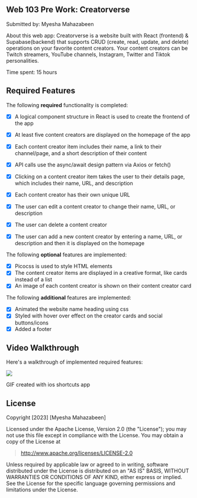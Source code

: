 ## Web 103 Pre Work: Creatorverse
Submitted by: Myesha Mahazabeen

About this web app: Creatorverse is a website built with React (frontend) & Supabase(backend) that supports CRUD (create, read, update, and delete) operations on your favorite content creators. Your content creators can be Twitch streamers, YouTube channels, Instagram, Twitter and Tiktok personalities.

Time spent: 15 hours

## Required Features
The following **required** functionality is completed:

 -[x] A logical component structure in React is used to create the frontend of the app
 
 -[x] At least five content creators are displayed on the homepage of the app
 
 -[x] Each content creator item includes their name, a link to their channel/page, and a short description of their content
 
 -[x] API calls use the async/await design pattern via Axios or fetch()
 
 -[x] Clicking on a content creator item takes the user to their details page, which includes their name, URL, and description
 
 -[x] Each content creator has their own unique URL
 
 -[x] The user can edit a content creator to change their name, URL, or description
 
 -[x] The user can delete a content creator
 
 -[x] The user can add a new content creator by entering a name, URL, or description and then it is displayed on the homepage

The following **optional** features are implemented:

 -[x] Picocss is used to style HTML elements
 -[x] The content creator items are displayed in a creative format, like cards instead of a list
 -[x] An image of each content creator is shown on their content creator card

 The following **additional** features are implemented:

 -[x] Animated the website name heading using css
 -[x] Styled with hover over effect on the creator cards and social buttons/icons
 -[x] Added a footer

 ## Video Walkthrough

Here's a walkthrough of implemented required features:

![](https://github.com/Myesha-Mahazabeen/creatorverse/blob/master/Creatorverse.GIF)
 
 GIF created with ios shortcuts app
 
 ## License

Copyright [2023] [Myesha Mahazabeen]

Licensed under the Apache License, Version 2.0 (the "License"); you may not use this file except in compliance with the License. You may obtain a copy of the License at

> http://www.apache.org/licenses/LICENSE-2.0

Unless required by applicable law or agreed to in writing, software distributed under the License is distributed on an "AS IS" BASIS, WITHOUT WARRANTIES OR CONDITIONS OF ANY KIND, either express or implied. See the License for the specific language governing permissions and limitations under the License.
